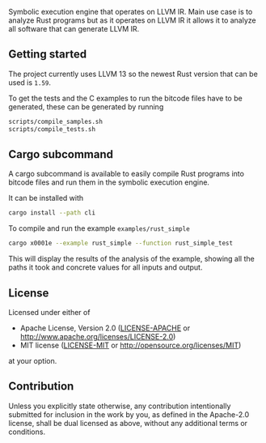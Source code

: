 Symbolic execution engine that operates on LLVM IR. Main use case is to analyze Rust programs but
as it operates on LLVM IR it allows it to analyze all software that can generate LLVM IR.

## Getting started

The project currently uses LLVM 13 so the newest Rust version that can be used is `1.59`.

To get the tests and the C examples to run the bitcode files have to be generated, these can be
generated by running

```sh
scripts/compile_samples.sh
scripts/compile_tests.sh
```


## Cargo subcommand

A cargo subcommand is available to easily compile Rust programs into bitcode files and run them
in the symbolic execution engine.

It can be installed with

```sh
cargo install --path cli
```

To compile and run the example `examples/rust_simple`

```sh
cargo x0001e --example rust_simple --function rust_simple_test
```

This will display the results of the analysis of the example, showing all the paths it took and
concrete values for all inputs and output.


## License

Licensed under either of

 * Apache License, Version 2.0
   ([LICENSE-APACHE](LICENSE-APACHE) or http://www.apache.org/licenses/LICENSE-2.0)
 * MIT license
   ([LICENSE-MIT](LICENSE-MIT) or http://opensource.org/licenses/MIT)

at your option.

## Contribution

Unless you explicitly state otherwise, any contribution intentionally submitted
for inclusion in the work by you, as defined in the Apache-2.0 license, shall be
dual licensed as above, without any additional terms or conditions.

